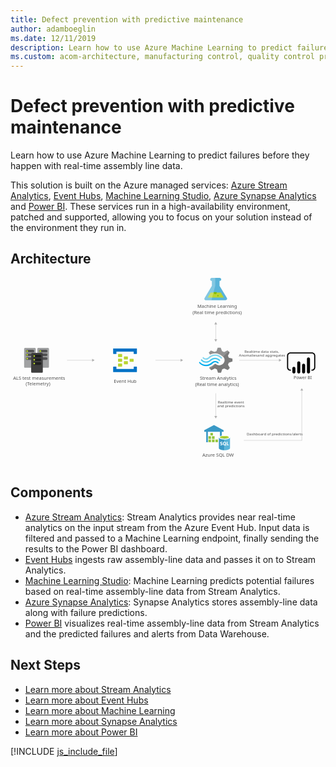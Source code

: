 ```yaml
---
title: Defect prevention with predictive maintenance
author: adamboeglin
ms.date: 12/11/2019
description: Learn how to use Azure Machine Learning to predict failures before they happen with real-time assembly line data.
ms.custom: acom-architecture, manufacturing control, quality control process, manufacturing quality control
---
```

# Defect prevention with predictive maintenance

Learn how to use Azure Machine Learning to predict failures before they happen with real-time assembly line data.

This solution is built on the Azure managed services: [Azure Stream Analytics](/en-us/services/stream-analytics/), [Event Hubs](/en-us/services/event-hubs/), [Machine Learning Studio](/en-us/services/machine-learning-studio/), [Azure Synapse Analytics](/en-us/services/synapse-analytics/) and [Power BI](https://powerbi.microsoft.com). These services run in a high-availability environment, patched and supported, allowing you to focus on your solution instead of the environment they run in.


## Architecture

<svg class="architecture-diagram" aria-labelledby="defect-prevention-with-predictive-maintenance" height="639.059" viewbox="0 0 1065.788 639.059" width="1065.788" xmlns="http://www.w3.org/2000/svg"><title id="defect-prevention-with-predictive-maintenance">Defect prevention with predictive maintenance</title><desc>Learn how to use Azure Machine Learning to predict failures before they happen with real-time assembly line data.</desc><g><path d="M731.8,67.4l-24.5-40.7l0-16.5h0.4c2.9,0,5.2-2.2,5.3-5.1c-0.1-2.9-2.4-5.1-5.3-5.1l-26.6,0.1
        c-2.9,0-5.2,2.2-5.3,5.1c0.1,2.9,2.4,5.1,5.3,5.1h0.4l0,16.5l-24.3,40.8c-2.7,4.5-0.5,8.1,4.9,8.1l64.8-0.1
        C732.3,75.5,734.5,71.8,731.8,67.4z" fill="#59B4D9"></path><polygon fill="#B8D432" points="677.3,49.9 667.3,66.8 721.8,66.7 711.7,49.9 			"></polygon><path d="M692.7,54.9c2.7,0,4.9-2.1,4.9-4.8c0-0.7-0.2-1.4-0.5-2.1l-8.8,0c-0.3,0.6-0.5,1.4-0.5,2.1
        C687.8,52.8,690,55,692.7,54.9z" fill="#7FBA00"></path><ellipse cx="701.9" cy="60.4" fill="#7FBA00" rx="2.4" ry="2.3" transform="matrix(1 -2.076936e-03 2.076936e-03 1 -0.1239 1.458)"></ellipse><path d="M657.3,67.5l24.3-40.8l0-16.5h-0.4c-2.9,0.1-5.2-2.2-5.3-5.1c0-2.9,2.4-5.1,5.3-5.1l11.5,0l0.1,26.5
        l-12.8,49l-17.7,0C656.8,75.6,654.6,72,657.3,67.5z" fill="#FFFFFF" opacity="0.25"></path></g><g><path d="M735.9,293.9l2.7-6.8L751,283v-9.6l-1.4-0.4l-11.1-3.1l-2.7-6.8l5.7-11.1l0,0l-7-6.8l-1.4,0.7l-10.2,5
        l-7.2-2.8l-4.5-11.6h-10.2l-0.5,1.3l-3.4,10.3l-7,2.6l-12-5l-7.2,6.8l0.7,1.3l3.2,5.7c5.5-3,11.6-4.5,17.9-4.4
        c8.6,0.3,16.8,3.5,23.3,9.2c1.5,1.1,2.9,2.3,4.3,3.5c0.7,0.7,1.3,1.5,1.8,2.4c4.3,7.2,2.5,16.4-4.5,21.8
        c-5.1,4-11.9,4.9-17.9,2.4c-0.7-0.4-1.1-0.4-1.4-0.7l0,0c-1.4-0.7-2.7-1.6-3.8-2.6c-0.5,0-0.7-0.4-1.4-0.4
        c-1.5,0.1-2.8,0.7-3.8,1.7l-0.5,0.4l0,0c-4,4.1-9,7.1-14.5,8.7l-2,4.1l6.8,6.5l0.5,0.4l1.4-0.7l10.2-5l7,2.6l3.8,11.6h10.2
        l0.5-1.3l3.6-10.3l7-2.6l12,5l6.8-7.2l-0.7-1.3L735.9,293.9z" fill="#7A7A7A"></path><path d="M675.3,276.8L675.3,276.8c-7.7,7.9-20.1,7.9-27.3-0.4c-0.6-0.9-1.8-1.1-2.7-0.5c-0.2,0.1-0.3,0.3-0.5,0.5
        c-0.5,0.5-0.7,1.1-0.7,1.7c0.1,0.6,0.3,1.2,0.7,1.7c9,9.8,24.2,10,33.9,0.4l0,0c7.7-7.4,19.7-7.6,27.1,0.7c1.1,1.1,2.5,1.1,3.2,0
        c0.5-0.5,0.7-1.1,0.7-1.7c-0.1-0.6-0.3-1.2-0.7-1.7c-8.7-9.5-23.4-10.1-32.9-1.4C675.8,276.3,675.6,276.6,675.3,276.8z" fill="#48C8EF"></path><path d="M692.3,281c-4.1-0.1-8,1.5-10.8,4.4l-0.5,0.4l-0.5,0.4c-5.1,5.3-12.3,8.2-19.7,7.9c-7.5,0-14-3.5-19.4-8.7
        c-1.1-1.1-2.5-1.1-3.2,0c-0.2,0-0.2,0.4-0.2,1.1c0.1,0.8,0.5,1.5,1.1,2c5.7,6.5,13.9,10.2,22.6,10.3c8.4,0.4,16.5-3.1,22.8-9.6
        l0.5-0.4l0.5-0.4c2-2,4.7-3.1,7.5-3.1c2.7,0,5.2,1.3,7.5,3.5c1.1,1.1,2.5,1.1,3.2,0c0.5-0.5,0.7-1.1,0.7-1.7
        c-0.1-0.6-0.3-1.2-0.7-1.7C700.4,282.6,696.4,281.1,692.3,281z" fill="#00ABEC"></path><path d="M673.3,272c5.2-5.3,12.3-8.2,19.7-8.1c7.2,0,14,3.5,19,8.7c1.1,1.1,2.5,1.1,3.2,0c0.5-0.5,0.7-1.1,0.7-1.7
        c-0.1-0.6-0.3-1.2-0.7-1.7c-5.7-6.5-13.9-10.2-22.6-10.3c-8.6-0.1-16.9,3.4-22.8,9.6l-0.5,0.4l-0.5,0.4c-2,2-4.7,3.1-7.5,3.1
        c-2.9,0-5.2-1.3-7.5-3.5c-1.1-1.1-2.5-1.1-3.2,0c-0.5,0.5-0.7,1.1-0.7,1.7c0.1,0.6,0.3,1.2,0.7,1.7c5.6,6,15,6.4,21,0.9
        c0.2-0.1,0.3-0.3,0.5-0.4l0.5-0.4L673.3,272z" fill="#84D6EF"></path><g opacity="0.2"><path d="M694.3,290.8c-0.5,0-0.7-0.4-1.4-0.4c-1.5,0.1-2.8,0.7-3.8,1.7l-0.5,0.4c-4,4.1-9,7.1-14.5,8.7l-2,4.1
            l3.6,3.5L694.3,290.8L694.3,290.8z" fill="#F1F1F1"></path><path d="M675.1,259.6c5.5-3,11.6-4.5,17.9-4.4c8.6,0.3,16.8,3.5,23.3,9.2c1.1,0.9,2,1.5,3.2,2.4l18.8-18.1l-3.8-3.7
            l-1.4,0.7l-10.2,5l-7-2.6l-4.5-11.6h-10.2l-0.5,1.3l-3.4,10.3l-7,2.6l-12-5l-7.2,6.8l0.7,1.3L675.1,259.6z" fill="#F1F1F1"></path></g></g><g><path d="M397.2,274.8c0,0.7-0.5,1.3-1.2,1.3c-0.1,0-0.1,0-0.2,0h-10.8c-0.7,0.1-1.3-0.5-1.4-1.2c0-0.1,0-0.1,0-0.2
        V267c0-0.7,0.5-1.3,1.2-1.3c0.1,0,0.1,0,0.2,0h10.8c0.7-0.1,1.3,0.5,1.4,1.2c0,0.1,0,0.1,0,0.2V274.8z" fill="#B8D432"></path><path d="M416.6,282.8c0,0.7-0.5,1.3-1.2,1.3c-0.1,0-0.1,0-0.2,0h-10.8c-0.7,0.1-1.3-0.5-1.4-1.2c0-0.1,0-0.1,0-0.2
        v-7.8c0-0.7,0.5-1.3,1.2-1.3c0.1,0,0.1,0,0.2,0h10.8c0.7-0.1,1.3,0.5,1.4,1.2c0,0.1,0,0.1,0,0.2V282.8z" fill="#B8D432"></path><path d="M397.2,290.8c0,0.7-0.5,1.3-1.2,1.3c-0.1,0-0.1,0-0.2,0h-10.8c-0.7,0.1-1.3-0.5-1.4-1.2c0-0.1,0-0.1,0-0.2
        v-7.8c0-0.7,0.5-1.3,1.2-1.3c0.1,0,0.1,0,0.2,0h10.8c0.7-0.1,1.3,0.5,1.4,1.2c0,0.1,0,0.1,0,0.2V290.8z" fill="#B8D432"></path><path d="M377.8,266.8c0,0.7-0.5,1.3-1.2,1.3c-0.1,0-0.1,0-0.2,0h-11.1c-0.7,0.1-1.3-0.5-1.4-1.2c0-0.1,0-0.1,0-0.2
        v-8c0-0.7,0.5-1.3,1.2-1.3c0.1,0,0.1,0,0.2,0h10.8c1.1,0,1.7,0.5,1.7,1.3L377.8,266.8z" fill="#B8D432"></path><path d="M426.3,238.7h-77.6c-0.7-0.1-1.3,0.5-1.4,1.2c0,0.1,0,0.1,0,0.2v16c0,0.7,0.5,1.3,1.2,1.3
        c0.1,0,0.1,0,0.2,0h8.3c0.7,0.1,1.3-0.5,1.4-1.2c0-0.1,0-0.1,0-0.2v-6.7h58.2v6.7c0,0.8,0.6,1.3,1.7,1.3h8
        c0.7,0.1,1.3-0.5,1.4-1.2c0-0.1,0-0.1,0-0.2v-16c0-0.7-0.5-1.3-1.2-1.3C426.4,238.7,426.4,238.7,426.3,238.7z" fill="#0072C6"></path><path d="M426.3,300.5h-8c-0.7-0.1-1.3,0.5-1.4,1.2c0,0.1,0,0.1,0,0.2v6.4h-58.5v-6.7c0-0.8-0.6-1.3-1.7-1.3h-8
        c-0.8,0-1.4,0.5-1.4,1.6v15.8c0,0.7,0.5,1.3,1.2,1.3c0.1,0,0.1,0,0.2,0h77.6c0.7,0.1,1.3-0.5,1.4-1.2c0-0.1,0-0.1,0-0.2v-15.8
        c0-0.7-0.5-1.3-1.2-1.3C426.4,300.5,426.4,300.5,426.3,300.5z" fill="#0072C6"></path><path d="M377.8,282.8c0,0.7-0.5,1.3-1.2,1.3c-0.1,0-0.1,0-0.2,0h-11.1c-0.7,0.1-1.3-0.5-1.4-1.2c0-0.1,0-0.1,0-0.2
        v-8c0-0.7,0.5-1.3,1.2-1.3c0.1,0,0.1,0,0.2,0h10.8c1.1,0,1.7,0.5,1.7,1.3L377.8,282.8z" fill="#B8D432"></path><path d="M377.8,298.9c0,0.7-0.5,1.3-1.2,1.3c-0.1,0-0.1,0-0.2,0h-11.1c-0.7,0.1-1.3-0.5-1.4-1.2c0-0.1,0-0.1,0-0.2
        v-8c0-0.7,0.5-1.3,1.2-1.3c0.1,0,0.1,0,0.2,0h10.8c1.1,0,1.7,0.5,1.7,1.3L377.8,298.9z" fill="#B8D432"></path></g><text fill="#505050" font-family="SegoeUI" font-size="15.372px" transform="matrix(1.036 0 0 1 649.0181 605.8223)">Azure SQL DW</text><text fill="#505050" font-family="SegoeUI" font-size="15.372px" transform="matrix(1.036 0 0 1 632.0332 101.647)">Machine Learning</text><text fill="#505050" font-family="SegoeUI" font-size="15.372px" transform="matrix(1.036 0 0 1 615.7505 122.4482)">(Real time predictions)</text><text fill="#505050" font-family="SegoeUI" font-size="14.173px" transform="matrix(1.036 0 0 1 958.0928 343.5039)">Power BI</text><text fill="#505050" font-family="SegoeUI" font-size="15.372px" transform="matrix(1.036 0 0 1 8.8091 344.5239)">ALS test measurements </text><text fill="#505050" font-family="SegoeUI" font-size="15.372px" transform="matrix(1.036 0 0 1 51.1465 362.9697)">(Telemetry)</text><text fill="#505050" font-family="SegoeUI" font-size="15.372px" transform="matrix(1.036 0 0 1 349.6152 355.7959)">Event Hub</text><text fill="#505050" font-family="SegoeUI" font-size="15.372px" transform="matrix(1.036 0 0 1 640.6113 344.5239)">Stream Analytics</text><text fill="#505050" font-family="SegoeUI" font-size="15.372px" transform="matrix(1.036 0 0 1 624.7603 365.3252)">(Real time analytics)</text><text fill="#505050" font-family="SegoeUI" font-size="12.298px" transform="matrix(1.036 0 0 1 799.2773 532.5215)">Dashboard of predictions/alerts</text><text fill="#505050" font-family="SegoeUI" font-size="12.298px" transform="matrix(1.036 0 0 1 791.4375 254.8018)">Realtime data stats, </text><text fill="#505050" font-family="SegoeUI" font-size="12.298px" transform="matrix(1.036 0 0 1 772.998 267.1001)">Anomaliesand aggregates</text><text fill="#505050" font-family="SegoeUI" font-size="12.298px" transform="matrix(1.036 0 0 1 701.4443 425.9434)">Realtime event </text><text fill="#505050" font-family="SegoeUI" font-size="12.298px" transform="matrix(1.036 0 0 1 699.501 438.2412)">and predictions</text><g><line fill="none" stroke="#AFAFAF" stroke-miterlimit="10" stroke-width="0.962" x1="694.5" x2="694.5" y1="155.9" y2="209.4"></line><polygon fill="#AFAFAF" points="689.7,157.3 694.5,149 699.3,157.3 			"></polygon><polygon fill="#AFAFAF" points="689.7,208 694.5,216.3 699.3,208 			"></polygon></g><g><line fill="none" stroke="#AFAFAF" stroke-miterlimit="10" stroke-width="0.962" x1="577" x2="490.6" y1="278.8" y2="278.8"></line><polygon fill="#AFAFAF" points="575.6,274 583.9,278.8 575.6,283.6 			"></polygon></g><g><line fill="none" stroke="#AFAFAF" stroke-miterlimit="10" stroke-width="0.962" x1="694.5" x2="694.5" y1="468.7" y2="390.5"></line><polygon fill="#AFAFAF" points="699.3,467.3 694.5,475.6 689.7,467.3 			"></polygon></g><g><line fill="none" stroke="#AFAFAF" stroke-miterlimit="10" stroke-width="0.962" x1="985.6" x2="985.6" y1="380" y2="550.4"></line><polygon fill="#AFAFAF" points="980.8,381.4 985.6,373.1 990.4,381.4 			"></polygon></g><g><line fill="none" stroke="#AFAFAF" stroke-miterlimit="10" stroke-width="0.962" x1="909.8" x2="774.2" y1="278.8" y2="278.8"></line><polygon fill="#AFAFAF" points="908.4,274 916.7,278.8 908.4,283.6 			"></polygon></g><g><line fill="none" stroke="#AFAFAF" stroke-miterlimit="10" stroke-width="0.962" x1="277.6" x2="191.2" y1="278.8" y2="278.8"></line><polygon fill="#AFAFAF" points="276.2,274 284.5,278.8 276.2,283.6 			"></polygon></g><g><path d="M693.4,591.6" fill="#0072C6"></path><path d="M692.9,591.6h0.5" fill="#0072C6"></path><path d="M692.9,591.6h0.5" fill="#FFFFFF" opacity="0.15"></path></g><g><path d="M85.6,300.7c0,1.9-1.5,3.4-3.4,3.4H49.5c-1.9,0-3.4-1.5-3.4-3.4v-60.5c0-1.9,1.5-3.4,3.4-3.4h32.6
        c1.9,0,3.4,1.5,3.4,3.4v60.5H85.6z" fill="#A0A1A2"></path><path d="M52,273.1c0-2.4,1.9-4.4,4.3-4.4c0,0,0,0,0.1,0H76c2.4,0,4.4,1.9,4.4,4.3c0,0,0,0,0,0.1l0,0
        c0,2.4-1.9,4.4-4.3,4.4c0,0,0,0-0.1,0H56.2C53.8,277.4,52,275.5,52,273.1z" fill="#1E1E1E" opacity="0.6"></path><circle cx="56.4" cy="273.1" fill="#B8D432" r="2.9"></circle><path d="M52,260.3c0-2.4,1.9-4.4,4.3-4.4c0,0,0,0,0.1,0H76c2.4,0,4.4,1.9,4.4,4.3c0,0,0,0,0,0.1l0,0
        c0,2.4-1.9,4.4-4.3,4.4c0,0,0,0-0.1,0H56.2C53.8,264.6,52,262.7,52,260.3z" fill="#1E1E1E" opacity="0.6"></path><circle cx="56.4" cy="260.3" fill="#B8D432" r="2.9"></circle><path d="M52,247.7c-0.1-2.3,1.7-4.3,4-4.4c0.1,0,0.1,0,0.2,0h19.7c2.4,0,4.4,1.9,4.4,4.3c0,0,0,0,0,0.1l0,0
        c0,2.4-1.9,4.4-4.3,4.4c0,0,0,0-0.1,0H56.2C53.9,252,52,250.1,52,247.7z" fill="#1E1E1E" opacity="0.6"></path><circle cx="56.4" cy="247.7" fill="#B8D432" r="2.9"></circle></g><g><path d="M130.1,300.7c0,1.9-1.5,3.4-3.4,3.4H94c-1.9,0-3.4-1.5-3.4-3.4v-60.5c0-1.9,1.5-3.4,3.4-3.4h32.8
        c1.9,0,3.4,1.5,3.4,3.4L130.1,300.7z" fill="#A0A1A2"></path><path d="M96.5,273.1c0-2.4,1.9-4.4,4.3-4.4c0,0,0,0,0.1,0h19.7c2.4,0,4.4,1.9,4.4,4.3c0,0,0,0,0,0.1l0,0
        c0,2.4-1.9,4.4-4.3,4.4c0,0,0,0-0.1,0h-19.8C98.4,277.4,96.5,275.5,96.5,273.1L96.5,273.1z" fill="#1E1E1E" opacity="0.6"></path><circle cx="100.9" cy="273.1" fill="#B8D432" r="2.9"></circle><path d="M96.5,260.3c0-2.4,1.9-4.4,4.3-4.4c0,0,0,0,0.1,0h19.7c2.4,0,4.4,1.9,4.4,4.3c0,0,0,0,0,0.1l0,0
        c0,2.4-1.9,4.4-4.3,4.4c0,0,0,0-0.1,0h-19.8C98.4,264.6,96.5,262.7,96.5,260.3L96.5,260.3z" fill="#1E1E1E" opacity="0.6"></path><circle cx="100.9" cy="260.3" fill="#B8D432" r="2.9"></circle><path d="M96.5,247.7c0-2.4,1.9-4.4,4.3-4.4c0,0,0,0,0.1,0h19.7c2.4,0,4.4,1.9,4.4,4.3c0,0,0,0,0,0.1l0,0
        c0,2.4-1.9,4.4-4.3,4.4c0,0,0,0-0.1,0h-19.8C98.4,252,96.6,250.1,96.5,247.7L96.5,247.7z" fill="#1E1E1E" opacity="0.6"></path><circle cx="100.9" cy="247.7" fill="#B8D432" r="2.9"></circle></g><g><path d="M109.3,317.5c0,1.9-1.5,3.4-3.4,3.4H73.3c-1.9,0-3.4-1.5-3.4-3.4V257c0-1.9,1.5-3.4,3.4-3.4h32.6
        c1.9,0,3.4,1.5,3.4,3.4V317.5z" fill="#3E3E3E"></path><path d="M75.7,289.9c0-2.4,1.9-4.4,4.3-4.4c0,0,0,0,0.1,0h19.7c2.4,0,4.4,1.9,4.4,4.3c0,0,0,0,0,0.1l0,0
        c0,2.4-1.9,4.4-4.3,4.4c0,0,0,0-0.1,0H80.1C77.7,294.3,75.7,292.4,75.7,289.9C75.7,289.9,75.7,289.9,75.7,289.9L75.7,289.9z" fill="#1E1E1E"></path><circle cx="80.2" cy="289.9" fill="#B8D432" r="2.9"></circle><path d="M75.7,277.1c0-2.4,1.9-4.4,4.3-4.4c0,0,0,0,0.1,0h19.7c2.4,0,4.4,1.9,4.4,4.3c0,0,0,0,0,0.1l0,0
        c0,2.4-1.9,4.4-4.3,4.4c0,0,0,0-0.1,0H80.1C77.7,281.5,75.7,279.6,75.7,277.1C75.7,277.2,75.7,277.1,75.7,277.1L75.7,277.1z" fill="#1E1E1E"></path><circle cx="80.2" cy="277.1" fill="#B8D432" r="2.9"></circle><path d="M75.7,264.5c0-2.4,1.9-4.4,4.3-4.4c0,0,0,0,0.1,0h19.7c2.4,0,4.4,1.9,4.4,4.3c0,0,0,0,0,0.1l0,0
        c0,2.4-1.9,4.4-4.3,4.4c0,0,0,0-0.1,0H80.1C77.7,268.8,75.7,266.9,75.7,264.5L75.7,264.5z" fill="#1E1E1E"></path><circle cx="80.2" cy="264.5" fill="#B8D432" r="2.9"></circle></g><line fill="none" stroke="#AFAFAF" stroke-miterlimit="10" stroke-width="0.962" x1="789.6" x2="985.9" y1="549.9" y2="549.9"></line><path d="M1020,314h-1.9v-3.9h1.9c4.1,0,7.4-3.3,7.4-7.4v-39.4c0-4.1-3.3-7.4-7.4-7.4h-73.1c-4.1,0-7.4,3.3-7.4,7.4v39.4
    c0,4.1,3.3,7.4,7.4,7.4h1.9v3.9h-1.9c-6.2,0-11.3-5.1-11.3-11.3v-39.4c0-6.2,5.1-11.3,11.3-11.3h73.1c6.2,0,11.3,5.1,11.3,11.3
    v39.4C1031.3,308.9,1026.3,314,1020,314"></path><path d="M958.8,301L958.8,301c2.9,0,5.2,2.3,5.2,5.2v12.1c0,2.9-2.3,5.2-5.2,5.2l0,0c-2.9,0-5.2-2.3-5.2-5.2l0,0v-12.1
    C953.5,303.4,955.9,301,958.8,301L958.8,301z"></path><path d="M975.3,323.6c-2.9,0-5.2-2.3-5.2-5.2v-31c0-2.9,2.3-5.2,5.2-5.2c2.9,0,5.2,2.3,5.2,5.2v31
    C980.5,321.2,978.1,323.6,975.3,323.6"></path><path d="M1008.2,323.4c-2.9,0-5.2-2.3-5.2-5.2v-43.9c0-2.9,2.3-5.2,5.2-5.2c2.9,0,5.2,2.3,5.2,5.2l0,0v43.9
    C1013.4,321.1,1011.1,323.4,1008.2,323.4"></path><path d="M991.7,323.6c-2.9,0-5.2-2.3-5.2-5.2v-23c0-2.9,2.3-5.2,5.2-5.2c2.9,0,5.2,2.3,5.2,5.2l0,0v23
    C997,321.2,994.6,323.6,991.7,323.6"></path><rect fill="#7FBB42" height="8.3" width="8.3" x="676.5" y="524.8"></rect><rect fill="#7FBB42" height="8.3" width="8.3" x="669.9" y="547.4"></rect><rect fill="#7FBB42" height="8.3" width="8.3" x="681.8" y="547.4"></rect><rect fill="#7FBB42" height="8.3" width="8.3" x="693.5" y="547.4"></rect><rect fill="#7FBB42" height="8.3" width="8.3" x="669.9" y="536.1"></rect><rect fill="#7FBB42" height="8.3" width="8.3" x="681.8" y="536.1"></rect><polygon fill="#3999C6" points="688.4,498.2 655.5,515.7 655.5,520.8 662.2,520.8 662.2,556 667.8,556 667.8,520.8 708.7,520.8
    708.7,553.8 714.9,553.8 714.9,520.8 721,520.8 721,515.7 	"></polygon><polygon fill="#B8D433" opacity="0.8" points="684.9,533.1 683.9,533.1 683.9,525.8 676.5,525.8 676.5,524.8 684.9,524.8 	"></polygon><polygon fill="#B8D433" opacity="0.5" points="676.5,524.8 677.5,524.8 677.5,532.1 684.9,532.1 684.9,533.1 676.5,533.1 	"></polygon><polygon fill="#B8D433" opacity="0.8" points="678.2,544.4 677.3,544.4 677.3,537.2 669.9,537.2 669.9,536.1 678.2,536.1 	"></polygon><polygon fill="#B8D433" opacity="0.5" points="669.9,536.1 670.8,536.1 670.8,543.4 678.2,543.4 678.2,544.4 669.9,544.4 	"></polygon><polygon fill="#B8D433" opacity="0.8" points="690.2,544.4 689.2,544.4 689.2,537.2 681.8,537.2 681.8,536.1 690.2,536.1 	"></polygon><polygon fill="#B8D433" opacity="0.5" points="681.8,536.1 682.8,536.1 682.8,543.4 690.2,543.4 690.2,544.4 681.8,544.4 	"></polygon><polygon fill="#B8D433" opacity="0.8" points="678.2,555.7 677.3,555.7 677.3,548.5 669.9,548.5 669.9,547.4 678.2,547.4 	"></polygon><polygon fill="#B8D433" opacity="0.5" points="669.9,547.4 670.8,547.4 670.8,554.7 678.2,554.7 678.2,555.7 669.9,555.7 	"></polygon><polygon fill="#B8D433" opacity="0.8" points="690.2,555.7 689.2,555.7 689.2,548.5 681.8,548.5 681.8,547.4 690.2,547.4 	"></polygon><polygon fill="#B8D433" opacity="0.5" points="681.8,547.4 682.8,547.4 682.8,554.7 690.2,554.7 690.2,555.7 681.8,555.7 	"></polygon><polygon fill="#B8D433" opacity="0.8" points="701.9,555.7 700.9,555.7 700.9,548.5 693.5,548.5 693.5,547.4 701.9,547.4 	"></polygon><polygon fill="#B8D433" opacity="0.5" points="693.5,547.4 694.5,547.4 694.5,554.7 701.9,554.7 701.9,555.7 693.5,555.7 	"></polygon><polygon fill="#B8D433" opacity="0.8" points="677.7,533.1 676.5,533.1 676.5,532.2 683.7,524.8 684.9,524.8 684.9,525.6 	"></polygon><polygon fill="#B8D433" opacity="0.8" points="683,544.4 681.8,544.4 681.8,543.5 689.1,536.1 690.2,536.1 690.2,536.9 	"></polygon><polygon fill="#B8D433" opacity="0.8" points="671.1,544.4 669.9,544.4 669.9,543.5 677.1,536.1 678.2,536.1 678.2,536.9 	"></polygon><polygon fill="#B8D433" opacity="0.8" points="671.1,555.7 669.9,555.7 669.9,554.8 677.1,547.4 678.2,547.4 678.2,548.2 	"></polygon><polygon fill="#B8D433" opacity="0.8" points="683,555.7 681.8,555.7 681.8,554.8 689.1,547.4 690.2,547.4 690.2,548.2 	"></polygon><polygon fill="#B8D433" opacity="0.8" points="694.8,555.7 693.5,555.7 693.5,554.8 700.7,547.4 701.9,547.4 701.9,548.2 	"></polygon><path d="M705,539.8v36.3c0,3.7,8.5,6.8,18.9,6.8v-43.1H705z" fill="#3999C6"></path><path d="M723.5,583h0.3c10.4,0,18.9-3.1,18.9-6.8v-36.3h-19.1V583L723.5,583z" fill="#5AB4D9"></path><path d="M742.7,539.8c0,3.7-8.5,6.8-18.9,6.8s-18.9-3.1-18.9-6.8c0-3.8,8.5-6.8,18.9-6.8S742.7,536,742.7,539.8" fill="#FFFFFF"></path><path d="M738.8,539.4c0,2.5-6.7,4.5-15,4.5s-15-2-15-4.5c0-2.5,6.7-4.5,15-4.5C732.1,534.8,738.8,536.9,738.8,539.4" fill="#7FBB42"></path><path d="M735.7,542.1c2-0.8,3.1-1.7,3.1-2.7c0-2.5-6.7-4.5-15-4.5s-15,2-15,4.5c0,1.1,1.2,2,3.1,2.7
    c2.7-1.1,7.1-1.7,11.9-1.7C728.6,540.3,732.9,541.1,735.7,542.1" fill="#B8D433"></path><path d="M709.6,565.8v-2.6c0.4,0.4,1,0.7,1.5,0.9c0.6,0.2,1.1,0.3,1.6,0.3c0.3,0,0.6,0,0.8-0.1
    c0.2,0,0.4-0.1,0.6-0.2s0.3-0.2,0.3-0.4c0-0.2,0.1-0.3,0.1-0.4c0-0.2,0-0.4-0.2-0.6c-0.1-0.2-0.3-0.3-0.5-0.5
    c-0.2-0.2-0.5-0.3-0.8-0.4c-0.3-0.1-0.6-0.3-1-0.4c-0.9-0.4-1.6-0.8-2-1.3c-0.4-0.6-0.7-1.2-0.7-2c0-0.6,0.1-1.1,0.3-1.5
    c0.2-0.4,0.6-0.8,1-1.1c0.4-0.3,0.9-0.5,1.4-0.6c0.6-0.1,1.1-0.2,1.7-0.2c0.6,0,1.1,0,1.6,0.1c0.4,0,0.9,0.2,1.3,0.3v2.4
    c-0.2-0.1-0.4-0.2-0.6-0.3s-0.4-0.2-0.7-0.2c-0.2,0-0.5-0.1-0.7-0.2c-0.2,0-0.4,0-0.7,0c-0.3,0-0.6,0-0.8,0
    c-0.2,0-0.4,0.1-0.6,0.2c-0.2,0.1-0.3,0.2-0.4,0.3c-0.1,0.2-0.1,0.3-0.1,0.4c0,0.2,0,0.3,0.2,0.5c0.1,0.2,0.2,0.3,0.4,0.4
    c0.2,0.1,0.4,0.3,0.7,0.4c0.3,0.1,0.6,0.3,0.9,0.4c0.4,0.2,0.9,0.4,1.2,0.6c0.4,0.2,0.7,0.4,1,0.7c0.3,0.3,0.4,0.6,0.6,1
    c0.1,0.3,0.2,0.7,0.2,1.2c0,0.6-0.1,1.2-0.3,1.6c-0.2,0.4-0.6,0.8-1,1.1c-0.4,0.3-0.9,0.4-1.4,0.6c-0.6,0.1-1.1,0.2-1.7,0.2
    c-0.6,0-1.2,0-1.8-0.2C710.5,566.2,710,566,709.6,565.8z" fill="#FFFFFF"></path><path d="M724.1,566.5c-1.6,0-3-0.6-4-1.6c-1-1.1-1.6-2.5-1.6-4.2c0-1.8,0.5-3.2,1.6-4.4c1.1-1.1,2.4-1.7,4.1-1.7
    c1.6,0,3,0.6,4,1.6s1.5,2.5,1.5,4.3c0,1.8-0.5,3.2-1.6,4.4c0,0,0,0-0.1,0.1c0,0,0,0-0.1,0.1l2.9,2.8h-3.6l-1.5-1.6
    C725.3,566.4,724.8,566.5,724.1,566.5z M724.3,556.9c-0.9,0-1.6,0.3-2.2,1c-0.6,0.7-0.8,1.6-0.8,2.7s0.3,2,0.8,2.7
    c0.6,0.7,1.2,1,2.1,1c0.9,0,1.6-0.3,2.1-1c0.5-0.7,0.8-1.6,0.8-2.7c0-1.2-0.3-2.1-0.8-2.8C725.8,557.2,725.1,556.9,724.3,556.9z" fill="#FFFFFF"></path><path d="M738.5,566.3h-6.8v-11.5h2.6v9.3h4.3V566.3L738.5,566.3z" fill="#FFFFFF"></path></svg>

## Components
* [Azure Stream Analytics](http://azure.microsoft.com/services/stream-analytics/): Stream Analytics provides near real-time analytics on the input stream from the Azure Event Hub. Input data is filtered and passed to a Machine Learning endpoint, finally sending the results to the Power BI dashboard.
* [Event Hubs](http://azure.microsoft.com/services/event-hubs/) ingests raw assembly-line data and passes it on to Stream Analytics.
* [Machine Learning Studio](http://azure.microsoft.com/services/machine-learning-studio/): Machine Learning predicts potential failures based on real-time assembly-line data from Stream Analytics.
* [Azure Synapse Analytics](http://azure.microsoft.com/services/synapse-analytics/): Synapse Analytics stores assembly-line data along with failure predictions.
* [Power BI](https://powerbi.microsoft.com) visualizes real-time assembly-line data from Stream Analytics and the predicted failures and alerts from Data Warehouse.

## Next Steps
* [Learn more about Stream Analytics](https://docs.microsoft.com/azure/stream-analytics/stream-analytics-introduction)
* [Learn more about Event Hubs](https://docs.microsoft.com/azure/event-hubs/event-hubs-what-is-event-hubs)
* [Learn more about Machine Learning](https://docs.microsoft.com/azure/machine-learning/machine-learning-what-is-machine-learning)
* [Learn more about Synapse Analytics](https://docs.microsoft.com/azure/sql-data-warehouse/sql-data-warehouse-overview-what-is)
* [Learn more about Power BI](https://powerbi.microsoft.com/documentation/powerbi-landing-page/)

[!INCLUDE [js_include_file](../../_js/index.md)]
